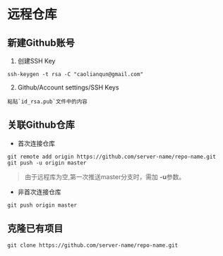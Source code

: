 # 远程仓库
## 新建Github账号
1. 创建SSH Key
```
ssh-keygen -t rsa -C "caolianqun@gmail.com"
```
2. Github/Account settings/SSH Keys
```
粘贴`id_rsa.pub`文件中的内容
```
## 关联Github仓库
+ 首次连接仓库
```
git remote add origin https://github.com/server-name/repo-name.git
git push -u origin master
```
> 由于远程库为空,第一次推送master分支时，需加 **-u**参数。

+ 非首次连接仓库
```
git push origin master
```
## 克隆已有项目
```
git clone https://github.com/server-name/repo-name.git
```
